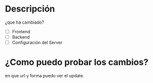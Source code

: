 # Descripción
¿que há cambiado?

- [ ] Frontend 
- [ ] Backend
- [ ] Configuración del Server

# ¿Como puedo probar los cambios?
en que url y forma puedo ver el update.
